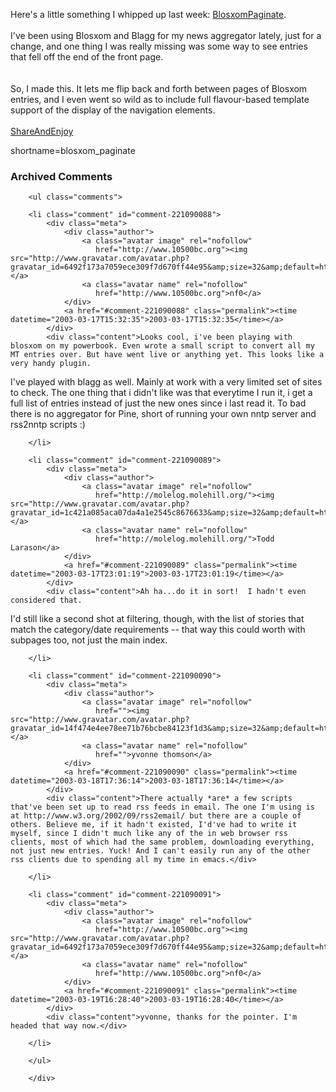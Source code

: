 Here's a little something I whipped up last week:  <a href="http://www.decafbad.com/twiki/bin/view/Main/BlosxomPaginate">BlosxomPaginate</a>.
<br /><br />
I've been using Blosxom and Blagg for my news aggregator lately, just
for a change, and one thing I was really missing was some way to see
entries that fell off the end of the front page.  
<br /><br />
So, I made this.  It
lets me flip back and forth between pages of Blosxom entries, and I
even went so wild as to include full flavour-based template support of
the display of the navigation elements.
<br /><br />
<a href="http://www.decafbad.com/twiki/bin/view/Main/ShareAndEnjoy">ShareAndEnjoy</a>
<!--more-->
shortname=blosxom_paginate

<div id="comments" class="comments archived-comments">
            <h3>Archived Comments</h3>
            
        <ul class="comments">
            
        <li class="comment" id="comment-221090088">
            <div class="meta">
                <div class="author">
                    <a class="avatar image" rel="nofollow" 
                       href="http://www.10500bc.org"><img src="http://www.gravatar.com/avatar.php?gravatar_id=6492f173a7059ece309f7d670ff44e95&amp;size=32&amp;default=http://mediacdn.disqus.com/1320279820/images/noavatar32.png"/></a>
                    <a class="avatar name" rel="nofollow" 
                       href="http://www.10500bc.org">nf0</a>
                </div>
                <a href="#comment-221090088" class="permalink"><time datetime="2003-03-17T15:32:35">2003-03-17T15:32:35</time></a>
            </div>
            <div class="content">Looks cool, i've been playing with blosxom on my powerbook. Even wrote a small script to convert all my MT entries over. But have went live or anything yet. This looks like a very handy plugin.

I've played with blagg as well. Mainly at work with a very limited set of sites to check. The one thing that i didn't like was that everytime I run it, i get a full list of entries instead of just the new ones since i last read it. To bad there is no aggregator for Pine, short of running your own nntp server and rss2nntp scripts :)</div>
            
        </li>
    
        <li class="comment" id="comment-221090089">
            <div class="meta">
                <div class="author">
                    <a class="avatar image" rel="nofollow" 
                       href="http://molelog.molehill.org/"><img src="http://www.gravatar.com/avatar.php?gravatar_id=1c421a085aca07da4a1e2545c8676633&amp;size=32&amp;default=http://mediacdn.disqus.com/1320279820/images/noavatar32.png"/></a>
                    <a class="avatar name" rel="nofollow" 
                       href="http://molelog.molehill.org/">Todd Larason</a>
                </div>
                <a href="#comment-221090089" class="permalink"><time datetime="2003-03-17T23:01:19">2003-03-17T23:01:19</time></a>
            </div>
            <div class="content">Ah ha...do it in sort!  I hadn't even considered that.

I'd still like a second shot at filtering, though, with the list of stories that match the category/date requirements -- that way this could worth with subpages too, not just the main index.</div>
            
        </li>
    
        <li class="comment" id="comment-221090090">
            <div class="meta">
                <div class="author">
                    <a class="avatar image" rel="nofollow" 
                       href=""><img src="http://www.gravatar.com/avatar.php?gravatar_id=14f474e4ee78ee71b76bcbe84123f1d3&amp;size=32&amp;default=http://mediacdn.disqus.com/1320279820/images/noavatar32.png"/></a>
                    <a class="avatar name" rel="nofollow" 
                       href="">yvonne thomson</a>
                </div>
                <a href="#comment-221090090" class="permalink"><time datetime="2003-03-18T17:36:14">2003-03-18T17:36:14</time></a>
            </div>
            <div class="content">There actually *are* a few scripts that've been set up to read rss feeds in email. The one I'm using is at http://www.w3.org/2002/09/rss2email/ but there are a couple of others. Believe me, if it hadn't existed, I'd've had to write it myself, since I didn't much like any of the in web browser rss clients, most of which had the same problem, downloading everything, not just new entries. Yuck! And I can't easily run any of the other rss clients due to spending all my time in emacs.</div>
            
        </li>
    
        <li class="comment" id="comment-221090091">
            <div class="meta">
                <div class="author">
                    <a class="avatar image" rel="nofollow" 
                       href="http://www.10500bc.org"><img src="http://www.gravatar.com/avatar.php?gravatar_id=6492f173a7059ece309f7d670ff44e95&amp;size=32&amp;default=http://mediacdn.disqus.com/1320279820/images/noavatar32.png"/></a>
                    <a class="avatar name" rel="nofollow" 
                       href="http://www.10500bc.org">nf0</a>
                </div>
                <a href="#comment-221090091" class="permalink"><time datetime="2003-03-19T16:28:40">2003-03-19T16:28:40</time></a>
            </div>
            <div class="content">yvonne, thanks for the pointer. I'm headed that way now.</div>
            
        </li>
    
        </ul>
    
        </div>
    